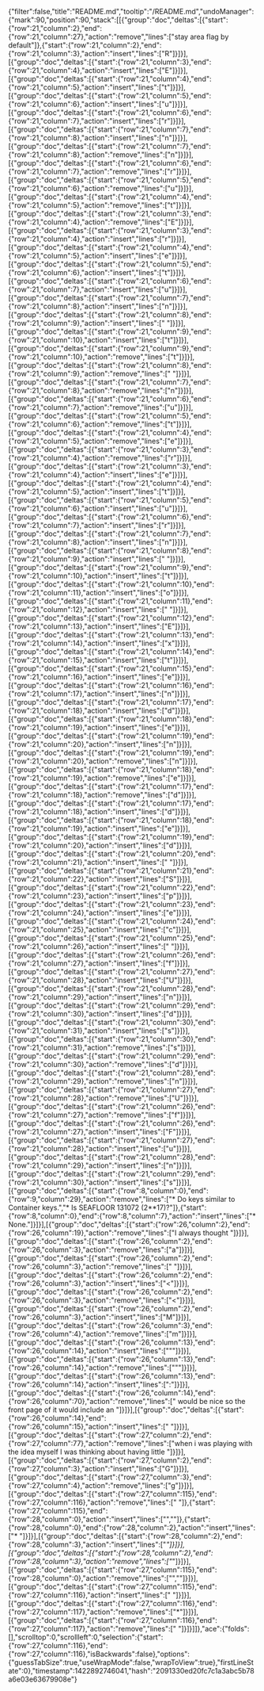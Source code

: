 {"filter":false,"title":"README.md","tooltip":"/README.md","undoManager":{"mark":90,"position":90,"stack":[[{"group":"doc","deltas":[{"start":{"row":21,"column":2},"end":{"row":21,"column":27},"action":"remove","lines":["stay area flag by default"]},{"start":{"row":21,"column":2},"end":{"row":21,"column":3},"action":"insert","lines":["R"]}]}],[{"group":"doc","deltas":[{"start":{"row":21,"column":3},"end":{"row":21,"column":4},"action":"insert","lines":["E"]}]}],[{"group":"doc","deltas":[{"start":{"row":21,"column":4},"end":{"row":21,"column":5},"action":"insert","lines":["t"]}]}],[{"group":"doc","deltas":[{"start":{"row":21,"column":5},"end":{"row":21,"column":6},"action":"insert","lines":["u"]}]}],[{"group":"doc","deltas":[{"start":{"row":21,"column":6},"end":{"row":21,"column":7},"action":"insert","lines":["r"]}]}],[{"group":"doc","deltas":[{"start":{"row":21,"column":7},"end":{"row":21,"column":8},"action":"insert","lines":["n"]}]}],[{"group":"doc","deltas":[{"start":{"row":21,"column":7},"end":{"row":21,"column":8},"action":"remove","lines":["n"]}]}],[{"group":"doc","deltas":[{"start":{"row":21,"column":6},"end":{"row":21,"column":7},"action":"remove","lines":["r"]}]}],[{"group":"doc","deltas":[{"start":{"row":21,"column":5},"end":{"row":21,"column":6},"action":"remove","lines":["u"]}]}],[{"group":"doc","deltas":[{"start":{"row":21,"column":4},"end":{"row":21,"column":5},"action":"remove","lines":["t"]}]}],[{"group":"doc","deltas":[{"start":{"row":21,"column":3},"end":{"row":21,"column":4},"action":"remove","lines":["E"]}]}],[{"group":"doc","deltas":[{"start":{"row":21,"column":3},"end":{"row":21,"column":4},"action":"insert","lines":["r"]}]}],[{"group":"doc","deltas":[{"start":{"row":21,"column":4},"end":{"row":21,"column":5},"action":"insert","lines":["e"]}]}],[{"group":"doc","deltas":[{"start":{"row":21,"column":5},"end":{"row":21,"column":6},"action":"insert","lines":["t"]}]}],[{"group":"doc","deltas":[{"start":{"row":21,"column":6},"end":{"row":21,"column":7},"action":"insert","lines":["u"]}]}],[{"group":"doc","deltas":[{"start":{"row":21,"column":7},"end":{"row":21,"column":8},"action":"insert","lines":["n"]}]}],[{"group":"doc","deltas":[{"start":{"row":21,"column":8},"end":{"row":21,"column":9},"action":"insert","lines":[" "]}]}],[{"group":"doc","deltas":[{"start":{"row":21,"column":9},"end":{"row":21,"column":10},"action":"insert","lines":["t"]}]}],[{"group":"doc","deltas":[{"start":{"row":21,"column":9},"end":{"row":21,"column":10},"action":"remove","lines":["t"]}]}],[{"group":"doc","deltas":[{"start":{"row":21,"column":8},"end":{"row":21,"column":9},"action":"remove","lines":[" "]}]}],[{"group":"doc","deltas":[{"start":{"row":21,"column":7},"end":{"row":21,"column":8},"action":"remove","lines":["n"]}]}],[{"group":"doc","deltas":[{"start":{"row":21,"column":6},"end":{"row":21,"column":7},"action":"remove","lines":["u"]}]}],[{"group":"doc","deltas":[{"start":{"row":21,"column":5},"end":{"row":21,"column":6},"action":"remove","lines":["t"]}]}],[{"group":"doc","deltas":[{"start":{"row":21,"column":4},"end":{"row":21,"column":5},"action":"remove","lines":["e"]}]}],[{"group":"doc","deltas":[{"start":{"row":21,"column":3},"end":{"row":21,"column":4},"action":"remove","lines":["r"]}]}],[{"group":"doc","deltas":[{"start":{"row":21,"column":3},"end":{"row":21,"column":4},"action":"insert","lines":["e"]}]}],[{"group":"doc","deltas":[{"start":{"row":21,"column":4},"end":{"row":21,"column":5},"action":"insert","lines":["t"]}]}],[{"group":"doc","deltas":[{"start":{"row":21,"column":5},"end":{"row":21,"column":6},"action":"insert","lines":["u"]}]}],[{"group":"doc","deltas":[{"start":{"row":21,"column":6},"end":{"row":21,"column":7},"action":"insert","lines":["r"]}]}],[{"group":"doc","deltas":[{"start":{"row":21,"column":7},"end":{"row":21,"column":8},"action":"insert","lines":["n"]}]}],[{"group":"doc","deltas":[{"start":{"row":21,"column":8},"end":{"row":21,"column":9},"action":"insert","lines":[" "]}]}],[{"group":"doc","deltas":[{"start":{"row":21,"column":9},"end":{"row":21,"column":10},"action":"insert","lines":["t"]}]}],[{"group":"doc","deltas":[{"start":{"row":21,"column":10},"end":{"row":21,"column":11},"action":"insert","lines":["o"]}]}],[{"group":"doc","deltas":[{"start":{"row":21,"column":11},"end":{"row":21,"column":12},"action":"insert","lines":[" "]}]}],[{"group":"doc","deltas":[{"start":{"row":21,"column":12},"end":{"row":21,"column":13},"action":"insert","lines":["E"]}]}],[{"group":"doc","deltas":[{"start":{"row":21,"column":13},"end":{"row":21,"column":14},"action":"insert","lines":["x"]}]}],[{"group":"doc","deltas":[{"start":{"row":21,"column":14},"end":{"row":21,"column":15},"action":"insert","lines":["t"]}]}],[{"group":"doc","deltas":[{"start":{"row":21,"column":15},"end":{"row":21,"column":16},"action":"insert","lines":["e"]}]}],[{"group":"doc","deltas":[{"start":{"row":21,"column":16},"end":{"row":21,"column":17},"action":"insert","lines":["n"]}]}],[{"group":"doc","deltas":[{"start":{"row":21,"column":17},"end":{"row":21,"column":18},"action":"insert","lines":["d"]}]}],[{"group":"doc","deltas":[{"start":{"row":21,"column":18},"end":{"row":21,"column":19},"action":"insert","lines":["e"]}]}],[{"group":"doc","deltas":[{"start":{"row":21,"column":19},"end":{"row":21,"column":20},"action":"insert","lines":["n"]}]}],[{"group":"doc","deltas":[{"start":{"row":21,"column":19},"end":{"row":21,"column":20},"action":"remove","lines":["n"]}]}],[{"group":"doc","deltas":[{"start":{"row":21,"column":18},"end":{"row":21,"column":19},"action":"remove","lines":["e"]}]}],[{"group":"doc","deltas":[{"start":{"row":21,"column":17},"end":{"row":21,"column":18},"action":"remove","lines":["d"]}]}],[{"group":"doc","deltas":[{"start":{"row":21,"column":17},"end":{"row":21,"column":18},"action":"insert","lines":["d"]}]}],[{"group":"doc","deltas":[{"start":{"row":21,"column":18},"end":{"row":21,"column":19},"action":"insert","lines":["e"]}]}],[{"group":"doc","deltas":[{"start":{"row":21,"column":19},"end":{"row":21,"column":20},"action":"insert","lines":["d"]}]}],[{"group":"doc","deltas":[{"start":{"row":21,"column":20},"end":{"row":21,"column":21},"action":"insert","lines":[" "]}]}],[{"group":"doc","deltas":[{"start":{"row":21,"column":21},"end":{"row":21,"column":22},"action":"insert","lines":["S"]}]}],[{"group":"doc","deltas":[{"start":{"row":21,"column":22},"end":{"row":21,"column":23},"action":"insert","lines":["p"]}]}],[{"group":"doc","deltas":[{"start":{"row":21,"column":23},"end":{"row":21,"column":24},"action":"insert","lines":["e"]}]}],[{"group":"doc","deltas":[{"start":{"row":21,"column":24},"end":{"row":21,"column":25},"action":"insert","lines":["c"]}]}],[{"group":"doc","deltas":[{"start":{"row":21,"column":25},"end":{"row":21,"column":26},"action":"insert","lines":[" "]}]}],[{"group":"doc","deltas":[{"start":{"row":21,"column":26},"end":{"row":21,"column":27},"action":"insert","lines":["f"]}]}],[{"group":"doc","deltas":[{"start":{"row":21,"column":27},"end":{"row":21,"column":28},"action":"insert","lines":["U"]}]}],[{"group":"doc","deltas":[{"start":{"row":21,"column":28},"end":{"row":21,"column":29},"action":"insert","lines":["n"]}]}],[{"group":"doc","deltas":[{"start":{"row":21,"column":29},"end":{"row":21,"column":30},"action":"insert","lines":["d"]}]}],[{"group":"doc","deltas":[{"start":{"row":21,"column":30},"end":{"row":21,"column":31},"action":"insert","lines":["s"]}]}],[{"group":"doc","deltas":[{"start":{"row":21,"column":30},"end":{"row":21,"column":31},"action":"remove","lines":["s"]}]}],[{"group":"doc","deltas":[{"start":{"row":21,"column":29},"end":{"row":21,"column":30},"action":"remove","lines":["d"]}]}],[{"group":"doc","deltas":[{"start":{"row":21,"column":28},"end":{"row":21,"column":29},"action":"remove","lines":["n"]}]}],[{"group":"doc","deltas":[{"start":{"row":21,"column":27},"end":{"row":21,"column":28},"action":"remove","lines":["U"]}]}],[{"group":"doc","deltas":[{"start":{"row":21,"column":26},"end":{"row":21,"column":27},"action":"remove","lines":["f"]}]}],[{"group":"doc","deltas":[{"start":{"row":21,"column":26},"end":{"row":21,"column":27},"action":"insert","lines":["F"]}]}],[{"group":"doc","deltas":[{"start":{"row":21,"column":27},"end":{"row":21,"column":28},"action":"insert","lines":["u"]}]}],[{"group":"doc","deltas":[{"start":{"row":21,"column":28},"end":{"row":21,"column":29},"action":"insert","lines":["n"]}]}],[{"group":"doc","deltas":[{"start":{"row":21,"column":29},"end":{"row":21,"column":30},"action":"insert","lines":["s"]}]}],[{"group":"doc","deltas":[{"start":{"row":8,"column":0},"end":{"row":9,"column":29},"action":"remove","lines":["* Do keys similar to Container keys.","* Is SEAFLOOR 131072 (2**17)?"]},{"start":{"row":8,"column":0},"end":{"row":8,"column":7},"action":"insert","lines":["* None."]}]}],[{"group":"doc","deltas":[{"start":{"row":26,"column":2},"end":{"row":26,"column":19},"action":"remove","lines":["I always thought "]}]}],[{"group":"doc","deltas":[{"start":{"row":26,"column":2},"end":{"row":26,"column":3},"action":"remove","lines":["a"]}]}],[{"group":"doc","deltas":[{"start":{"row":26,"column":2},"end":{"row":26,"column":3},"action":"remove","lines":[" "]}]}],[{"group":"doc","deltas":[{"start":{"row":26,"column":2},"end":{"row":26,"column":3},"action":"insert","lines":["<"]}]}],[{"group":"doc","deltas":[{"start":{"row":26,"column":2},"end":{"row":26,"column":3},"action":"remove","lines":["<"]}]}],[{"group":"doc","deltas":[{"start":{"row":26,"column":2},"end":{"row":26,"column":3},"action":"insert","lines":["M"]}]}],[{"group":"doc","deltas":[{"start":{"row":26,"column":3},"end":{"row":26,"column":4},"action":"remove","lines":["m"]}]}],[{"group":"doc","deltas":[{"start":{"row":26,"column":13},"end":{"row":26,"column":14},"action":"insert","lines":["\""]}]}],[{"group":"doc","deltas":[{"start":{"row":26,"column":13},"end":{"row":26,"column":14},"action":"remove","lines":["\""]}]}],[{"group":"doc","deltas":[{"start":{"row":26,"column":13},"end":{"row":26,"column":14},"action":"insert","lines":[":"]}]}],[{"group":"doc","deltas":[{"start":{"row":26,"column":14},"end":{"row":26,"column":70},"action":"remove","lines":[" would be nice so the front page of it would include an "]}]}],[{"group":"doc","deltas":[{"start":{"row":26,"column":14},"end":{"row":26,"column":15},"action":"insert","lines":[" "]}]}],[{"group":"doc","deltas":[{"start":{"row":27,"column":2},"end":{"row":27,"column":77},"action":"remove","lines":["when i was playing with the idea myself I was thinking about having little "]}]}],[{"group":"doc","deltas":[{"start":{"row":27,"column":2},"end":{"row":27,"column":3},"action":"insert","lines":["G"]}]}],[{"group":"doc","deltas":[{"start":{"row":27,"column":3},"end":{"row":27,"column":4},"action":"remove","lines":["g"]}]}],[{"group":"doc","deltas":[{"start":{"row":27,"column":115},"end":{"row":27,"column":116},"action":"remove","lines":[" "]},{"start":{"row":27,"column":115},"end":{"row":28,"column":0},"action":"insert","lines":["",""]},{"start":{"row":28,"column":0},"end":{"row":28,"column":2},"action":"insert","lines":["* "]}]}],[{"group":"doc","deltas":[{"start":{"row":28,"column":2},"end":{"row":28,"column":3},"action":"insert","lines":["*"]}]}],[{"group":"doc","deltas":[{"start":{"row":28,"column":2},"end":{"row":28,"column":3},"action":"remove","lines":["*"]}]}],[{"group":"doc","deltas":[{"start":{"row":27,"column":115},"end":{"row":28,"column":0},"action":"remove","lines":["",""]}]}],[{"group":"doc","deltas":[{"start":{"row":27,"column":115},"end":{"row":27,"column":116},"action":"insert","lines":[" "]}]}],[{"group":"doc","deltas":[{"start":{"row":27,"column":116},"end":{"row":27,"column":117},"action":"remove","lines":["*"]}]}],[{"group":"doc","deltas":[{"start":{"row":27,"column":116},"end":{"row":27,"column":117},"action":"remove","lines":[" "]}]}]]},"ace":{"folds":[],"scrolltop":0,"scrollleft":0,"selection":{"start":{"row":27,"column":116},"end":{"row":27,"column":116},"isBackwards":false},"options":{"guessTabSize":true,"useWrapMode":false,"wrapToView":true},"firstLineState":0},"timestamp":1422892746041,"hash":"2091330ed20fc7c1a3abc5b78a6e03e63679908e"}